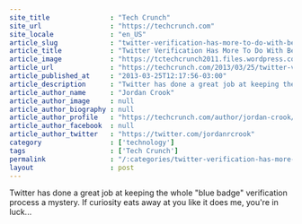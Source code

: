 ```yaml
---
site_title               : "Tech Crunch"
site_url                 : "https://techcrunch.com"
site_locale              : "en_US"
article_slug             : "twitter-verification-has-more-to-do-with-being-good-at-twitter-than-with-identity"
article_title            : "Twitter Verification Has More To Do With Being Good At Twitter Than With Identity"
article_image            : "https://tctechcrunch2011.files.wordpress.com/2013/03/screen-shot-2013-03-25-at-2-56-54-pm.png?w=361&h=249&crop=1"
article_url              : "https://techcrunch.com/2013/03/25/twitter-verification-has-more-to-do-with-being-good-at-twitter-than-with-identity/"
article_published_at     : "2013-03-25T12:17:56-03:00"
article_description      : "Twitter has done a great job at keeping the whole 'blue badge' verification process a mystery. If curiosity eats away at you like it does me, you're in luck..."
article_author_name      : "Jordan Crook"
article_author_image     : null
article_author_biography : null
article_author_profile   : "https://techcrunch.com/author/jordan-crook/"
article_author_facebook  : null
article_author_twitter   : "https://twitter.com/jordanrcrook"
category                 : ['technology']
tags                     : ['Tech Crunch']
permalink                : "/:categories/twitter-verification-has-more-to-do-with-being-good-at-twitter-than-with-identity/"
layout                   : post
---
```


Twitter has done a great job at keeping the whole "blue badge" verification process a mystery. If curiosity eats away at you like it does me, you're in luck...
